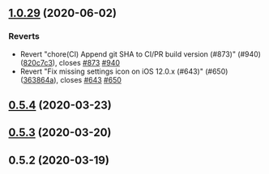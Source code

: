 ## [1.0.29](https://github.com/Path-Check/covid-safe-paths/compare/v0.5.4...1.0.29) (2020-06-02)


### Reverts

* Revert "chore(CI) Append git SHA to CI/PR build version (#873)" (#940) ([820c7c3](https://github.com/Path-Check/covid-safe-paths/commit/820c7c328fdc5ef1f56ec5ee1a007ff1448573e3)), closes [#873](https://github.com/Path-Check/covid-safe-paths/issues/873) [#940](https://github.com/Path-Check/covid-safe-paths/issues/940)
* Revert "Fix missing settings icon on iOS 12.0.x (#643)" (#650) ([363864a](https://github.com/Path-Check/covid-safe-paths/commit/363864a196c38a727a17b0a892648e7883794757)), closes [#643](https://github.com/Path-Check/covid-safe-paths/issues/643) [#650](https://github.com/Path-Check/covid-safe-paths/issues/650)



## [0.5.4](https://github.com/Path-Check/covid-safe-paths/compare/v0.5.3...v0.5.4) (2020-03-23)



## [0.5.3](https://github.com/Path-Check/covid-safe-paths/compare/v0.5.2...v0.5.3) (2020-03-20)



## 0.5.2 (2020-03-19)



